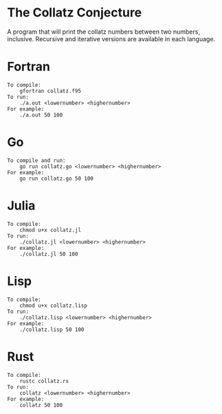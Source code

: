 # The Collatz Conjecture

A program that will print the collatz numbers between two numbers, inclusive. Recursive and iterative versions are available in each language.

# Fortran
    To compile:
        gfortran collatz.f95
    To run:
        ./a.out <lowernumber> <highernumber>
    For example:
        ./a.out 50 100

# Go
    To compile and run:
        go run collatz.go <lowernumber> <highernumber>
    For example:
        go run collatz.go 50 100

# Julia
    To compile:
        chmod u+x collatz.jl
    To run:
        ./collatz.jl <lowernumber> <highernumber>
    For example:
        ./collatz.jl 50 100

# Lisp
    To compile:
        chmod u+x collatz.lisp
    To run:
        ./collatz.lisp <lowernumber> <highernumber>
    For example:
        ./collatz.lisp 50 100

# Rust
    To compile:
        rustc collatz.rs
    To run:
        collatz <lowernumber> <highernumber>
    For example:
        collatz 50 100
